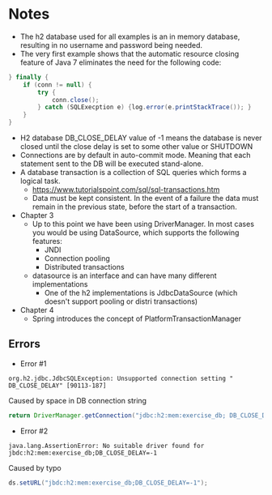 # Notes

* The h2 database used for all examples is an in memory database, resulting in no username and password being needed.
* The very first example shows that the automatic resource closing feature of Java 7 eliminates the need for the following code:
```java
} finally {
    if (conn != null) {
        try {
            conn.close();
        } catch (SQLExecption e) {log.error(e.printStackTrace()); }
    }
}
````
* H2 database DB_CLOSE_DELAY value of -1 means the database is never closed until the close delay is set to some other value or SHUTDOWN
* Connections are by default in auto-commit mode.  Meaning that each statement sent to the DB will be executed stand-alone.
* A database transaction is a collection of SQL queries which forms a logical task.
  * https://www.tutorialspoint.com/sql/sql-transactions.htm
  * Data must be kept consistent.  In the event of a failure the data must remain in the previous state, before the start of a transaction.
* Chapter 3
  * Up to this point we have been using DriverManager.  In most cases you would be using DataSource, which supports the following features:
    * JNDI
    * Connection pooling
    * Distributed transactions
  * datasource is an interface and can have many different implementations
    * One of the h2 implementations is JdbcDataSource (which doesn't support pooling or distri transactions)
* Chapter 4
  * Spring introduces the concept of PlatformTransactionManager

## Errors
* Error #1
````
org.h2.jdbc.JdbcSQLException: Unsupported connection setting " DB_CLOSE_DELAY" [90113-187]
````   
Caused by space in DB connection string
````java
return DriverManager.getConnection("jdbc:h2:mem:exercise_db; DB_CLOSE_DELAY=-1");
````
* Error #2
````
java.lang.AssertionError: No suitable driver found for jbdc:h2:mem:exercise_db;DB_CLOSE_DELAY=-1
````
Caused by typo
````java
ds.setURL("jbdc:h2:mem:exercise_db;DB_CLOSE_DELAY=-1");
````
